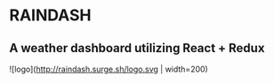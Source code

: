# RAINDASH
A weather dashboard utilizing React + Redux
---
![logo](http://raindash.surge.sh/logo.svg | width=200)
